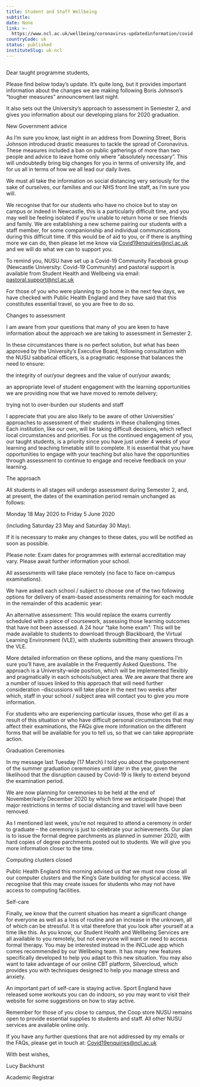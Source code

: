 ```yaml
---
title: Student and Staff Wellbeing
subtitle: 
date: None
link: >-
  https://www.ncl.ac.uk/wellbeing/coronavirus-updatedinformation/covid-19update-24march2020/
countryCode: uk
status: published
instituteSlug: uk-ncl
---
```

![]()

Dear taught programme students,

Please find below today’s update. It’s quite long, but it provides important information about the changes we are making following Boris Johnson’s “tougher measures” announcement last night.

It also sets out the University’s approach to assessment in Semester 2, and gives you information about our developing plans for 2020 graduation.

New Government advice

As I’m sure you know, last night in an address from Downing Street, Boris Johnson introduced drastic measures to tackle the spread of Coronavirus. These measures included a ban on public gatherings of more than two people and advice to leave home only where “absolutely necessary”. This will undoubtedly bring big changes for you in terms of university life, and for us all in terms of how we all lead our daily lives.

We must all take the information on social distancing very seriously for the sake of ourselves, our families and our NHS front line staff, as I’m sure you will.

We recognise that for our students who have no choice but to stay on campus or indeed in Newcastle, this is a particularly difficult time, and you may well be feeling isolated if you’re unable to return home or see friends and family. We are establishing a new scheme pairing our students with a staff member, for some companionship and individual communications during this difficult time. If this would be of aid to you, or if there is anything more we can do, then please let me know via Covid19enquiries@ncl.ac.uk and we will do what we can to support you.

To remind you, NUSU have set up a Covid-19 Community Facebook group (Newcastle University: Covid-19 Community) and pastoral support is available from Student Health and Wellbeing via email: pastoral.support@ncl.ac.uk

For those of you who were planning to go home in the next few days, we have checked with Public Health England and they have said that this constitutes essential travel, so you are free to do so.

Changes to assessment

I am aware from your questions that many of you are keen to have information about the approach we are taking to assessment in Semester 2.

In these circumstances there is no perfect solution, but what has been approved by the University’s Executive Board, following consultation with the NUSU sabbatical officers, is a pragmatic response that balances the need to ensure:

the integrity of our/your degrees and the value of our/your awards;

an appropriate level of student engagement with the learning opportunities we are providing now that we have moved to remote delivery;

trying not to over-burden our students and staff

I appreciate that you are also likely to be aware of other Universities’ approaches to assessment of their students in these challenging times. Each institution, like our own, will be taking difficult decisions, which reflect local circumstances and priorities. For us the continued engagement of you, our taught students, is a priority since you have just under 4 weeks of your learning and teaching timetable still to complete. It is essential that you have opportunities to engage with your teaching but also have the opportunities through assessment to continue to engage and receive feedback on your learning.

The approach

All students in all stages will undergo assessment during Semester 2, and, at present, the dates of the examination period remain unchanged as follows:

Monday 18 May 2020 to Friday 5 June 2020

(including Saturday 23 May and Saturday 30 May).

If it is necessary to make any changes to these dates, you will be notified as soon as possible.

Please note: Exam dates for programmes with external accreditation may vary. Please await further information your school.

All assessments will take place remotely (no face to face on-campus examinations).

We have asked each school / subject to choose one of the two following options for delivery of exam-based assessments remaining for each module in the remainder of this academic year:

An alternative assessment: This would replace the exams currently scheduled with a piece of coursework, assessing those learning outcomes that have not been assessed. A 24 hour “take home exam”: This will be made available to students to download through Blackboard, the Virtual Learning Environment (VLE), with students submitting their answers through the VLE.

More detailed information on these options, and the many questions I’m sure you’ll have, are available in the Frequently Asked Questions. The approach is a University-wide position, which will be implemented flexibly and pragmatically in each schools/subject area. We are aware that there are a number of issues linked to this approach that will need further consideration –discussions will take place in the next two weeks after which, staff in your school / subject area will contact you to give you more information.

For students who are experiencing particular issues, those who get ill as a result of this situation or who have difficult personal circumstances that may affect their examinations, the FAQs give more information on the different forms that will be available for you to tell us, so that we can take appropriate action.

Graduation Ceremonies

In my message last Tuesday (17 March) I told you about the postponement of the summer graduation ceremonies until later in the year, given the likelihood that the disruption caused by Covid-19 is likely to extend beyond the examination period.

We are now planning for ceremonies to be held at the end of November/early December 2020 by which time we anticipate (hope) that major restrictions in terms of social distancing and travel will have been removed.

As I mentioned last week, you’re not required to attend a ceremony in order to graduate – the ceremony is just to celebrate your achievements. Our plan is to issue the formal degree parchments as planned in summer 2020, with hard copies of degree parchments posted out to students. We will give you more information closer to the time.

Computing clusters closed

Public Health England this morning advised us that we must now close all our computer clusters and the King’s Gate building for physical access. We recognise that this may create issues for students who may not have access to computing facilities.

Self-care

Finally, we know that the current situation has meant a significant change for everyone as well as a loss of routine and an increase in the unknown, all of which can be stressful. It is vital therefore that you look after yourself at a time like this. As you know, our Student Health and Wellbeing Services are all available to you remotely, but not everyone will want or need to access formal therapy. You may be interested instead in the iNCLude app which comes recommended by our Wellbeing team. It has many new features specifically developed to help you adapt to this new situation. You may also want to take advantage of our online CBT platform, Silvercloud, which provides you with techniques designed to help you manage stress and anxiety.

An important part of self-care is staying active. Sport England have released some workouts you can do indoors, so you may want to visit their website for some suggestions on how to stay active.

Remember for those of you close to campus, the Coop store NUSU remains open to provide essential supplies to students and staff. All other NUSU services are available online only.

If you have any further questions that are not addressed by my emails or the FAQs, please get in touch at: Covid19enquiries@ncl.ac.uk

With best wishes,

Lucy Backhurst

Academic Registrar
